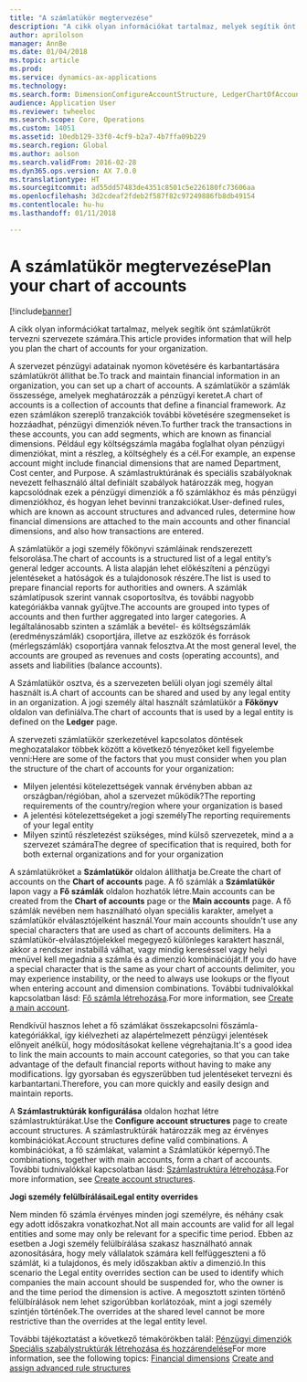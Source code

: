 ```yaml
---
title: "A számlatükör megtervezése"
description: "A cikk olyan információkat tartalmaz, melyek segítik önt számlatükröt tervezni szervezete számára."
author: aprilolson
manager: AnnBe
ms.date: 01/04/2018
ms.topic: article
ms.prod: 
ms.service: dynamics-ax-applications
ms.technology: 
ms.search.form: DimensionConfigureAccountStructure, LedgerChartOfAccounts
audience: Application User
ms.reviewer: twheeloc
ms.search.scope: Core, Operations
ms.custom: 14051
ms.assetid: 10edb129-33f0-4cf9-b2a7-4b7ffa09b229
ms.search.region: Global
ms.author: aolson
ms.search.validFrom: 2016-02-28
ms.dyn365.ops.version: AX 7.0.0
ms.translationtype: HT
ms.sourcegitcommit: ad55dd57483de4351c8501c5e226180fc73606aa
ms.openlocfilehash: 3d2cdeaf2fdeb2f587f82c97249886fb8db49154
ms.contentlocale: hu-hu
ms.lasthandoff: 01/11/2018

---
```


# <a name="plan-your-chart-of-accounts"></a><span data-ttu-id="e5308-103">A számlatükör megtervezése</span><span class="sxs-lookup"><span data-stu-id="e5308-103">Plan your chart of accounts</span></span>

[!include[banner](../includes/banner.md)]


<span data-ttu-id="e5308-104">A cikk olyan információkat tartalmaz, melyek segítik önt számlatükröt tervezni szervezete számára.</span><span class="sxs-lookup"><span data-stu-id="e5308-104">This article provides information that will help you plan the chart of accounts for your organization.</span></span>

<span data-ttu-id="e5308-105">A szervezet pénzügyi adatainak nyomon követésére és karbantartására számlatükröt állíthat be.</span><span class="sxs-lookup"><span data-stu-id="e5308-105">To track and maintain financial information in an organization, you can set up a chart of accounts.</span></span> <span data-ttu-id="e5308-106">A számlatükör a számlák összessége, amelyek meghatározzák a pénzügyi keretet.</span><span class="sxs-lookup"><span data-stu-id="e5308-106">A chart of accounts is a collection of accounts that define a financial framework.</span></span> <span data-ttu-id="e5308-107">Az ezen számlákon szereplő tranzakciók további követésére szegmenseket is hozzáadhat, pénzügyi dimenziók néven.</span><span class="sxs-lookup"><span data-stu-id="e5308-107">To further track the transactions in these accounts, you can add segments, which are known as financial dimensions.</span></span> <span data-ttu-id="e5308-108">Például egy költségszámla magába foglalhat olyan pénzügyi dimenziókat, mint a részleg, a költséghely és a cél.</span><span class="sxs-lookup"><span data-stu-id="e5308-108">For example, an expense account might include financial dimensions that are named Department, Cost center, and Purpose.</span></span> <span data-ttu-id="e5308-109">A számlastruktúrának és speciális szabályoknak nevezett felhasználó által definiált szabályok határozzák meg, hogyan kapcsolódnak ezek a pénzügyi dimenziók a fő számlákhoz és más pénzügyi dimenziókhoz, és hogyan lehet bevinni tranzakciókat.</span><span class="sxs-lookup"><span data-stu-id="e5308-109">User-defined rules, which are known as account structures and advanced rules, determine how financial dimensions are attached to the main accounts and other financial dimensions, and also how transactions are entered.</span></span> 

<span data-ttu-id="e5308-110">A számlatükör a jogi személy főkönyvi számláinak rendszerezett felsorolása.</span><span class="sxs-lookup"><span data-stu-id="e5308-110">The chart of accounts is a structured list of a legal entity’s general ledger accounts.</span></span> <span data-ttu-id="e5308-111">A lista alapján lehet előkészíteni a pénzügyi jelentéseket a hatóságok és a tulajdonosok részére.</span><span class="sxs-lookup"><span data-stu-id="e5308-111">The list is used to prepare financial reports for authorities and owners.</span></span> <span data-ttu-id="e5308-112">A számlák számlatípusok szerint vannak csoportosítva, és további nagyobb kategóriákba vannak gyűjtve.</span><span class="sxs-lookup"><span data-stu-id="e5308-112">The accounts are grouped into types of accounts and then further aggregated into larger categories.</span></span> <span data-ttu-id="e5308-113">A legáltalánosabb szinten a számlák a bevétel- és költségszámlák (eredményszámlák) csoportjára, illetve az eszközök és források (mérlegszámlák) csoportjára vannak felosztva.</span><span class="sxs-lookup"><span data-stu-id="e5308-113">At the most general level, the accounts are grouped as revenues and costs (operating accounts), and assets and liabilities (balance accounts).</span></span> 

<span data-ttu-id="e5308-114">A Számlatükör osztva, és a szervezeten belüli olyan jogi személy által használt is.</span><span class="sxs-lookup"><span data-stu-id="e5308-114">A chart of accounts can be shared and used by any legal entity in an organization.</span></span> <span data-ttu-id="e5308-115">A jogi személy által használt számlatükör a **Főkönyv** oldalon van definiálva.</span><span class="sxs-lookup"><span data-stu-id="e5308-115">The chart of accounts that is used by a legal entity is defined on the **Ledger** page.</span></span> 

<span data-ttu-id="e5308-116">A szervezeti számlatükör szerkezetével kapcsolatos döntések meghozatalakor többek között a következő tényezőket kell figyelembe venni:</span><span class="sxs-lookup"><span data-stu-id="e5308-116">Here are some of the factors that you must consider when you plan the structure of the chart of accounts for your organization:</span></span>

-   <span data-ttu-id="e5308-117">Milyen jelentési kötelezettségek vannak érvényben abban az országban/régióban, ahol a szervezet működik?</span><span class="sxs-lookup"><span data-stu-id="e5308-117">The reporting requirements of the country/region where your organization is based</span></span>
-   <span data-ttu-id="e5308-118">A jelentési kötelezettségeket a jogi személy</span><span class="sxs-lookup"><span data-stu-id="e5308-118">The reporting requirements of your legal entity</span></span>
-   <span data-ttu-id="e5308-119">Milyen szintű részletezést szükséges, mind külső szervezetek, mind a a szervezet számára</span><span class="sxs-lookup"><span data-stu-id="e5308-119">The degree of specification that is required, both for both external organizations and for your organization</span></span>

<span data-ttu-id="e5308-120">A számlatükröket a **Számlatükör** oldalon állíthatja be.</span><span class="sxs-lookup"><span data-stu-id="e5308-120">Create the chart of accounts on the **Chart of accounts** page.</span></span> <span data-ttu-id="e5308-121">A fő számlák a **Számlatükör** lapon vagy a **Fő számlák** oldalon hozhatók létre.</span><span class="sxs-lookup"><span data-stu-id="e5308-121">Main accounts can be created from the **Chart of accounts** page or the **Main accounts** page.</span></span> <span data-ttu-id="e5308-122">A fő számlák nevében nem használható olyan speciális karakter, amelyet a számlatükör elválasztójelként használ.</span><span class="sxs-lookup"><span data-stu-id="e5308-122">Your main accounts shouldn't use any special characters that are used as chart of accounts delimiters.</span></span> <span data-ttu-id="e5308-123">Ha a számlatükör-elválasztójelekkel megegyező különleges karaktert használ, akkor a rendszer instabillá válhat, vagy mindig kereséssel vagy helyi menüvel kell megadnia a számla és a dimenzió kombinációját.</span><span class="sxs-lookup"><span data-stu-id="e5308-123">If you do have a special character that is the same as your chart of accounts delimiter, you may experience instability, or the need to always use lookups or the flyout when entering account and dimension combinations.</span></span> <span data-ttu-id="e5308-124">További tudnivalókkal kapcsolatban lásd: [Fő számla létrehozása](tasks/create-main-account.md).</span><span class="sxs-lookup"><span data-stu-id="e5308-124">For more information, see [Create a main account](tasks/create-main-account.md).</span></span>


<span data-ttu-id="e5308-125">Rendkívül hasznos lehet a fő számlákat összekapcsolni főszámla-kategóriákkal, így kiélvezheti az alapértelmezett pénzügyi jelentések előnyeit anélkül, hogy módosításokat kellene végrehajtania.</span><span class="sxs-lookup"><span data-stu-id="e5308-125">It's a good idea to link the main accounts to main account categories, so that you can take advantage of the default financial reports without having to make any modifications.</span></span> <span data-ttu-id="e5308-126">Így gyorsaban és egyszerűbben tud jelentéseket tervezni és karbantartani.</span><span class="sxs-lookup"><span data-stu-id="e5308-126">Therefore, you can more quickly and easily design and maintain reports.</span></span> 

<span data-ttu-id="e5308-127">A **Számlastruktúrák konfigurálása** oldalon hozhat létre számlastruktúrákat.</span><span class="sxs-lookup"><span data-stu-id="e5308-127">Use the **Configure account structures** page to create account structures.</span></span> <span data-ttu-id="e5308-128">A számlastruktúrák határozzák meg az érvényes kombinációkat.</span><span class="sxs-lookup"><span data-stu-id="e5308-128">Account structures define valid combinations.</span></span> <span data-ttu-id="e5308-129">A kombinációkat, a fő számlákat, valamint a Számlatükör képernyő.</span><span class="sxs-lookup"><span data-stu-id="e5308-129">The combinations, together with main accounts, form a chart of accounts.</span></span>  <span data-ttu-id="e5308-130">További tudnivalókkal kapcsolatban lásd: [Számlastruktúra létrehozása](tasks/create-account-structures.md).</span><span class="sxs-lookup"><span data-stu-id="e5308-130">For more information, see [Create account structures](tasks/create-account-structures.md).</span></span>

<span data-ttu-id="e5308-131">**Jogi személy felülbírálásai**</span><span class="sxs-lookup"><span data-stu-id="e5308-131">**Legal entity overrides**</span></span> 

<span data-ttu-id="e5308-132">Nem minden fő számla érvényes minden jogi személyre, és néhány csak egy adott időszakra vonatkozhat.</span><span class="sxs-lookup"><span data-stu-id="e5308-132">Not all main accounts are valid for all legal entities and some may only be relevant for a specific time period.</span></span> <span data-ttu-id="e5308-133">Ebben az esetben a Jogi személy felülbírálása szakasz használható annak azonosítására, hogy mely vállalatok számára kell felfüggeszteni a fő számlát, ki a tulajdonos, és mely időszakban aktív a dimenzió.</span><span class="sxs-lookup"><span data-stu-id="e5308-133">In this scenario the Legal entity overrides section can be used to identify which companies the main account should be suspended for, who the owner is and the time period the dimension is active.</span></span> <span data-ttu-id="e5308-134">A megosztott szinten történő felülbírálások nem lehet szigorúbban korlátozóak, mint a jogi személy szintjén történőek.</span><span class="sxs-lookup"><span data-stu-id="e5308-134">The overrides at the shared level cannot be more restrictive than the overrides at the legal entity level.</span></span>

<span data-ttu-id="e5308-135">További tájékoztatást a következő témakörökben talál: [Pénzügyi dimenziók](financial-dimensions.md)
[Speciális szabálystruktúrák létrehozása és hozzárendelése](tasks/create-assign-advanced-rule-structures.md)</span><span class="sxs-lookup"><span data-stu-id="e5308-135">For more information, see the following topics: [Financial dimensions](financial-dimensions.md)
[Create and assign advanced rule structures](tasks/create-assign-advanced-rule-structures.md)</span></span>




